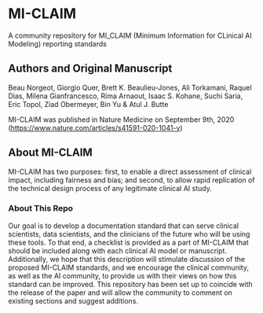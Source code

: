 # MI-CLAIM
A community repository for MI_CLAIM (Minimum Information for CLinical AI Modeling) reporting standards 

## Authors and Original Manuscript
Beau Norgeot, Giorgio Quer, Brett K. Beaulieu-Jones, Ali Torkamani, Raquel Dias, Milena Gianfrancesco, Rima Arnaout, Isaac S. Kohane, Suchi Saria, Eric Topol, Ziad Obermeyer, Bin Yu & Atul J. Butte

MI-CLAIM was published in Nature Medicine on September 9th, 2020
(https://www.nature.com/articles/s41591-020-1041-y)

## About MI-CLAIM
MI-CLAIM has two purposes: first, to enable a direct assessment of clinical impact, including fairness and bias; and second, to allow rapid replication of the technical design process of any legitimate clinical AI study.

### About This Repo
Our goal is to develop a documentation standard that can serve clinical scientists, data scientists, and the clinicians of the future who will be using these tools. To that end, a checklist is provided as a part of MI-CLAIM that should be included along with each clinical AI model or manuscript. Additionally, we hope that this description will stimulate discussion of the proposed MI-CLAIM standards, and we encourage the clinical community, as well as the AI community, to provide us with their views on how this standard can be improved. This repository has been set up to coincide with the release of the paper and will allow the community to comment on existing sections and suggest additions.

